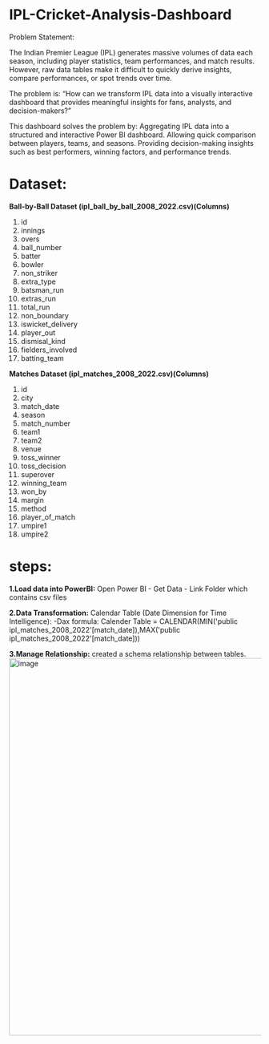 # IPL-Cricket-Analysis-Dashboard
Problem Statement:

The Indian Premier League (IPL) generates massive volumes of data each season, including player statistics, team performances, and match results. However, raw data tables make it difficult to quickly derive insights, compare performances, or spot trends over time.

The problem is: “How can we transform IPL data into a visually interactive dashboard that provides meaningful insights for fans, analysts, and decision-makers?”

This dashboard solves the problem by:
Aggregating IPL data into a structured and interactive Power BI dashboard.
Allowing quick comparison between players, teams, and seasons.
Providing decision-making insights such as best performers, winning factors, and performance trends.

# Dataset:
**Ball-by-Ball Dataset (ipl_ball_by_ball_2008_2022.csv)(Columns)**
1. id
2. innings
3. overs
4. ball_number
5. batter
6. bowler
7. non_striker
8. extra_type
9. batsman_run
10. extras_run
11. total_run
12. non_boundary
13. iswicket_delivery
14. player_out
15. dismisal_kind
16. fielders_involved
17. batting_team

**Matches Dataset (ipl_matches_2008_2022.csv)(Columns)**
1. id
2. city
3. match_date
4. season
5. match_number
6. team1
7. team2
8. venue
9. toss_winner
10. toss_decision
11. superover
12. winning_team
13. won_by
14. margin
15. method
16. player_of_match
17. umpire1
18. umpire2

# steps:

**1.Load data into PowerBI:**
Open Power BI - Get Data - Link Folder which contains csv files

**2.Data Transformation:**
Calendar Table (Date Dimension for Time Intelligence):
-Dax formula: Calender Table = CALENDAR(MIN('public ipl_matches_2008_2022'[match_date]),MAX('public ipl_matches_2008_2022'[match_date]))

**3.Manage Relationship:**
created a schema relationship between tables.
<img width="1010" height="753" alt="image" src="https://github.com/user-attachments/assets/3bd1b83b-7d05-4b94-93af-d7289c92ef22" />

